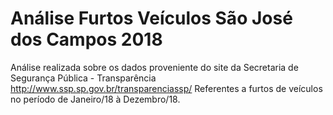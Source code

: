 # Análise Furtos Veículos São José dos Campos 2018

Análise realizada sobre os dados proveniente do site da Secretaria de Segurança Pública - Transparência http://www.ssp.sp.gov.br/transparenciassp/
Referentes a furtos de veículos no período de Janeiro/18 à Dezembro/18.
